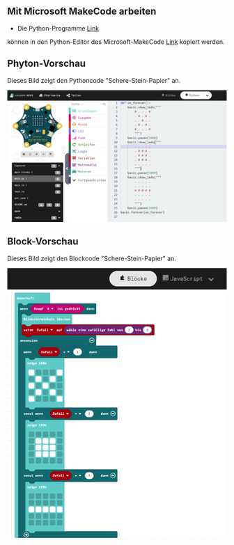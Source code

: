 

## Mit Microsoft MakeCode arbeiten

- Die Python-Programme [Link](https://github.com/frankyhub/Calliope-MakeCode/tree/master/Python)

können in den Python-Editor des Microsoft-MakeCode [Link](https://makecode.calliope.cc/#editor) kopiert werden.

## Phyton-Vorschau

Dieses Bild zeigt den Pythoncode "Schere-Stein-Papier" an.

![image](https://github.com/frankyhub/Calliope-MakeCode/blob/master/image/Python.png)

## Block-Vorschau

Dieses Bild zeigt den Blockcode "Schere-Stein-Papier" an.

![image](https://github.com/frankyhub/Calliope-MakeCode/blob/master/image/Schere_Stein_Papier.png)



